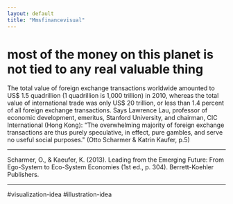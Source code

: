 ```yaml
---
layout: default
title: "Mmsfinancevisual"
---
```


# most of the money on this planet is not tied to any real valuable thing

The total value of foreign exchange transactions worldwide amounted to US$ 1.5 quadrillion (1 quadrillion is 1,000 trillion) in 2010, whereas the total value of international trade was only US$ 20 trillion, or less than 1.4 percent of all foreign exchange transactions. Says Lawrence Lau, professor of economic development, emeritus, Stanford University, and chairman, CIC International (Hong Kong): “The overwhelming majority of foreign exchange transactions are thus purely speculative, in effect, pure gambles, and serve no useful social purposes."
(Otto Scharmer & Katrin Kaufer, p.5)

______
Scharmer, O., & Kaeufer, K. (2013). Leading from the Emerging Future: From Ego-System to Eco-System Economies (1st ed., p. 304). Berrett-Koehler Publishers.

_______

#visualization-idea #illustration-idea
